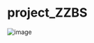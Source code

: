 # project_ZZBS
![image](https://github.com/gkrwn/project_ZZBS/assets/154567277/4b481655-9f13-49bf-ab9e-3997a9a2aa98)

